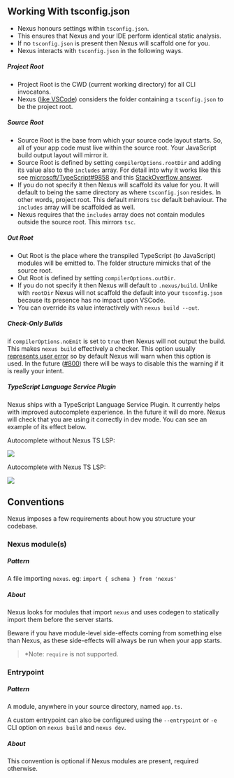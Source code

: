 ## Working With tsconfig.json

- Nexus honours settings within `tsconfig.json`.
- This ensures that Nexus and your IDE perform identical static analysis.
- If no `tsconfig.json` is present then Nexus will scaffold one for you.
- Nexus interacts with `tsconfig.json` in the following ways.

##### Project Root

- Project Root is the CWD (current working directory) for all CLI invocatons.
- Nexus ([like VSCode](https://vscode.readthedocs.io/en/latest/languages/typescript/#typescript-files-and-projects)) considers the folder containing a `tsconfig.json` to be the project root.

##### Source Root

- Source Root is the base from which your source code layout starts. So, all of your app code must live within the source root. Your JavaScript build output layout will mirror it.
- Source Root is defined by setting `compilerOptions.rootDir` and adding its value also to the `includes` array. For detail into why it works like this see [microsoft/TypeScript#9858](https://github.com/microsoft/TypeScript/issues/9858#issuecomment-533287263) and this [StackOverflow answer](https://stackoverflow.com/questions/57333825/can-you-pull-in-excludes-includes-options-in-typescript-compiler-api).
- If you do not specify it then Nexus will scaffold its value for you. It will default to being the same directory as where `tsconfig.json` resides. In other words, project root. This default mirrors `tsc` default behaviour. The `includes` array will be scaffolded as well.
- Nexus requires that the `includes` array does not contain modules outside the source root. This mirrors `tsc`.

##### Out Root

- Out Root is the place where the transpiled TypeScript (to JavaScript) modules will be emitted to. The folder structure mimicks that of the source root.
- Out Root is defined by setting `compilerOptions.outDir`.
- If you do not specify it then Nexus will default to `.nexus/build`. Unlike with `rootDir` Nexus will not scaffold the default into your `tsconfig.json` because its presence has no impact upon VSCode.
- You can override its value interactively with `nexus build --out`.

##### Check-Only Builds

if `compilerOptions.noEmit` is set to `true` then Nexus will not output the build. This makes `nexus build` effectively a checker. This option usually [represents user error](https://github.com/graphql-nexus/nexus/issues/702) so by default Nexus will warn when this option is used. In the future ([#800](https://github.com/graphql-nexus/nexus/issues/800)) there will be ways to disable this the warning if it is really your intent.

##### TypeScript Language Service Plugin

Nexus ships with a TypeScript Language Service Plugin. It currently helps with improved autocomplete experience. In the future it will do more. Nexus will check that you are using it correctly in dev mode. You can see an example of its effect below.

Autocomplete without Nexus TS LSP:

![](https://user-images.githubusercontent.com/284476/82776800-1bbe0e00-9e1a-11ea-83a1-eb175b11a2ca.png)

Autocomplete with Nexus TS LSP:

![](https://user-images.githubusercontent.com/284476/82776802-1cef3b00-9e1a-11ea-88c3-065869407380.png)

## Conventions

Nexus imposes a few requirements about how you structure your codebase.

### Nexus module(s)

##### Pattern

A file importing `nexus`. eg: `import { schema } from 'nexus'`

##### About

Nexus looks for modules that import `nexus` and uses codegen to statically import them before the server starts.

Beware if you have module-level side-effects coming from something else than Nexus, as these side-effects will always be run when your app starts.

> \*Note: `require` is not supported.

### Entrypoint

##### Pattern

A module, anywhere in your source directory, named `app.ts`.

A custom entrypoint can also be configured using the `--entrypoint` or `-e` CLI option on `nexus build` and `nexus dev`.

##### About

This convention is optional if Nexus modules are present, required otherwise.
